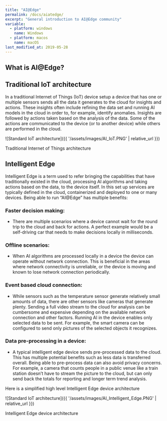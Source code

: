 ```yaml
---
title: "AI@Edge"
permalink: /docs/aiatedge/
excerpt: "General introduction to AI@Edge community"
variable:
  - platform: windows
    name: Windows
  - platform: macos
    name: macOS
last_modified_at: 2019-05-28
---
```


## What is AI@Edge?

## Traditional IoT architecture
In a traditional Internet of Things (IoT) device setup a device that has one or multiple sensors sends all the data it generates to the cloud for insights and actions. These insights often include refining the data set and running AI models in the cloud in order to, for example, identify anomalies. Insights are followed by actions taken based on the analysis of the data. Some of the actions are communicated to the device (or to another device) while others are performed in the cloud.

![Standard IoT architecture]({{ '/assets/images/AI_IoT.PNG' | relative_url }})

Traditional Internet of Things architecture

## Intelligent Edge
Intelligent Edge is a term used to refer bringing the capabilities that have traditionally existed in the cloud, processing AI algorithms and taking actions based on the data, to the device itself. In this set up services are typically defined in the cloud, containerized and deployed to one or many devices. Being able to run “AI@Edge” has multiple benefits:

### Faster decision making:
- There are multiple scenarios where a device cannot wait for the round trip to the cloud and back for actions. A perfect example would be a self-driving car that needs to make decisions locally in milliseconds.

### Offline scenarios:
- When AI algorithms are processed locally in a device the device can operate without network connection. This is beneficial in the areas where network connectivity is unreliable, or the device is moving and known to lose network connection periodically.

### Event based cloud connection:
- While sensors such as the temperature sensor generate relatively small amounts of data, there are other sensors like cameras that generate plenty. Sending a full video stream to the cloud for analysis can be cumbersome and expensive depending on the available network connection and other factors. Running AI in the device enables only selected data to be sent. For example, the smart camera can be configured to send only pictures of the selected objects it recognizes.

### Data pre-processing in a device:
- A typical intelligent edge device sends pre-processed data to the cloud. This has multiple potential benefits such as less data is transferred overall. Being able to pre-process data can also avoid privacy concerns. For example, a camera that counts people in a public venue like a train station doesn’t have to stream the picture to the cloud, but can only send back the totals for reporting and longer term trend analysis.

Here is a simplified high level Intelligent Edge device architecture

![Standard IoT architecture]({{ '/assets/images/AI_Intelligent_Edge.PNG' | relative_url }})

Intelligent Edge device architecture
